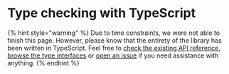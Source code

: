 # Type checking with TypeScript

{% hint style="warning" %}
Due to time constraints, we were not able to finish this page. However, please know that the entirety of the library has been written in TypeScript. Feel free to [check the existing API reference](../api/types/), [browse the type interfaces](https://github.com/colorfy-software/zfy/blob/main/src/types.ts) or [open an issue](https://github.com/colorfy-software/zfy/issues/new) if you need assistance with anything.
{% endhint %}

